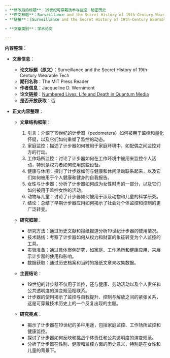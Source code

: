 ```yaml
---
- **修改后的标题**：19世纪可穿戴技术与监控：秘密历史
- **原文标题**：Surveillance and the Secret History of 19th-Century Wearable Tech
- **链接**：[Surveillance and the Secret History of 19th-Century Wearable Tech](https://thereader.mitpress.mit.edu/surveillance-and-the-secret-history-of-19th-century-wearable-tech/)

- **文章类别**：学术论文

---
```

**内容整理**：
- **文章信息**：
  - **论文标题（原文）**：Surveillance and the Secret History of 19th-Century Wearable Tech
  - **期刊名称**：The MIT Press Reader
  - **作者信息**：Jacqueline D. Wernimont
  - **论文链接**：[Numbered Lives: Life and Death in Quantum Media](https://mitpress.mit.edu/9780262039048/numbered-lives/)
  - **是否开放获取**：否

- **正文内容整理**：
  - **文章结构框架**：
    1. 引言：介绍了19世纪的计步器（pedometers）如何被用于监控和量化怀疑，以及它们如何重塑了监控的动态。
    2. 家庭监控：描述了计步器如何被用于家庭环境中，如配偶之间监控对方的行动。
    3. 工作场所监控：讨论了计步器如何在工作环境中被用来监控个人活动，特别是权力者如何使用这些设备。
    4. 健康与休闲：探讨了计步器如何与健康和休闲活动联系起来，以及它们如何被用于个人健康和健身的自我报告。
    5. 女性与计步器：分析了计步器如何成为女性时尚的一部分，以及它们如何被用于监控女性的活动。
    6. 动物与儿童：讨论了计步器如何被用于涉及动物和儿童的科学研究。
    7. 结论：总结了早期计步器应用如何揭示了社会对个体监控和控制的更广泛转变。

  - **研究框架**：
    - 研究方法：通过历史文献和报纸报道分析19世纪计步器的使用情况。
    - 技术路线：考察了计步器如何从权力和财富的象征转变为个人监控的工具。
    - 实验准备：通过具体案例研究，如家庭、工作场所和健康应用，来展示计步器的使用和影响。
    - 数据获取：通过历史档案和当时的报纸文章来收集数据。

  - **主要结论**：
    - 19世纪的计步器不仅用于监控，还与健康、劳动活动以及个人责任和公共透明度的演变规范相联系。
    - 计步器的使用揭示了监控与自我提升、控制与解放之间的紧张关系，这是可穿戴技术历史上的一个反复出现的主题。

  - **研究亮点**：
    - 揭示了计步器在19世纪的多种用途，包括家庭监控、工作场所监控和健康监控。
    - 探讨了计步器如何反映和挑战个体责任和公共透明度的演变规范。
    - 分析了计步器在性别、健康和监控方面的历史意义，特别是在女性和儿童的背景下。